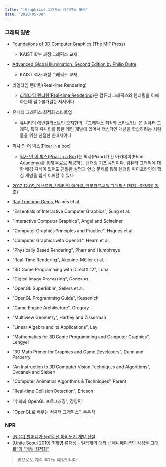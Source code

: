 ```yaml
---
title: "[Graphics] 그래픽스 레퍼런스 모음"
date: "2020-05-08"
---
```


### 그래픽 일반

- [Foundations of 3D Computer Graphics (The MIT Press)](https://www.amazon.com/Foundations-Computer-Graphics-MIT-Press/dp/0262017350)
    - KAIST 학부 과정 그래픽스 교재

- [Advanced Global Illumination, Second Edition by Philip Dutre](https://www.amazon.com/Advanced-Global-Illumination-Second-2006-08-30/dp/B019NE7TPW)
    - KAIST 석사 과정 그래픽스 교재

- 리얼타임 렌더링(Real-time Rendering)
    - <a href="https://www.amazon.de/Real-Time-Rendering-Fourth-Tomas-Akenine-M%C3%B6ller/dp/1138627003" target="_blank">리얼타임 렌더링(Real-time Rendering)</a>은 컴퓨터 그래픽스와 렌더링을 이해하는데 필수불가결한 저서이다

- 유니티 그래픽스 최적화 스타트업
    - 유니티의 에반젤리스트인 오지현의 『그래픽스 최적화 스타트업』은 컴퓨터 그래픽, 특히 유니티를 통한 게임 개발에 있어서 핵심적인 개념을 학습하려는 사람들을 위한 친절한 안내서이다

- 픽사 인 어 박스(Pixar in a box)
    - <a href="https://www.khanacademy.org/partner-content/pixar" target="_blank">픽사 인 어 박스(Pixar in a Box)</a>는 픽사(Pixar)가 칸 아카데미(Khan Academy)를 통해 무료로 제공하는 렌더링 기초 수업이다. 컴퓨터 그래픽에 대한 배경 지식이 없어도 친절한 설명과 연습 문제를 통해 렌더링 파이프라인의 핵심 개념을 쉽게 이해할 수 있다

- [2017 12 09_데브루키_리얼타임 렌더링_입문편(3차원 그래픽스[저자 : 한정현] 참조)](https://www.slideshare.net/SukwooLee4/2017-12-09-85033171)

- [Ray Tracomg Gems](http://www.realtimerendering.com/raytracinggems/), Haines et al.

- "Essentials of Interactive Computer Graphics", Sung et al.

- "Interactive Computer Graphics", Angel and Schreiner

- "Computer Graphics Principles and Practice", Hugues et al.

- "Computer Graphics with OpenGL", Hearn et al.

- "Physically Based Rendering", Pharr and Humphreys

- "Real-Time Rendering", Akenine-Möller et al.

- "3D Game Programming with DirectX 12", Luna

- "Digital Image Processing", Gonzalez

- "OpenGL SuperBible", Sellers et al.

- "OpenGL Programming Guide", Kessenich

- "Game Engine Architecture", Gregory

- "Multiview Geometry", Hartley and Zisserman

- "Linear Algebra and Its Applications", Lay

- "Mathematics for 3D Game Programming and Computer Graphics", Lengyel

- "3D Math Primer for Graphics and Game Developers", Dunn and Parberry

- "An Instruction to 3D Computer Vision Techniques and Algorithms", Cyganek and Siebert

- "Computer Animation Algorithms & Techniques", Parent

- "Real-time Collision Detection", Ericson

- "수학과 OpenGL 프로그래밍", 강영민

- "OpenGL로 배우는 컴퓨터 그래픽스", 주우석

### NPR

- [[NDC] 할머니가 들려주신 마비노기 개발 전설](https://www.youtube.com/watch?v=w106hHTwhfk&feature=youtu.be&t=739)
- [[Unite Seoul 2019] 최재영 류재성 - 일곱개의 대죄 : "애니메이션의 감성을 그대로"와 "개발 최적화"](https://www.youtube.com/watch?v=0LwlNVS3FJo)

> 앞으로도 계속 추가될 예정입니다
